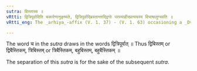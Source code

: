 ```yaml
---
sutra: बिस्ताच्च ॥
vRtti: द्वित्रिपूर्वादिति चकारेणानुकृष्यते, द्वित्रिपूर्वाद्बिस्तान्ताद्द्विगोः परस्यार्हीयप्रत्ययस्य विभाषालुग्भवति ॥
vRtti_eng: The _arhiya_-affix (V. 1. 37) - (V. 1. 63) occasioning a _Dvigu_ compound, is optionally elided after the word _bista_, preceded by _dvi_ or _tri_.

---
```

The word च in the _sutra_ draws in the words द्वित्रिपूर्वात् ॥ Thus द्विबिस्तम् or द्विबैस्तिकम्, त्रिबिस्तम् or त्रिबैस्तिकम्, बहुबिस्तम्, बहुबैस्तिकम् ॥

The separation of this _sutra_ is for the sake of the subsequent _sutra_.